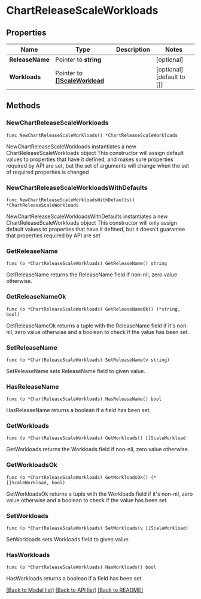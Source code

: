 # ChartReleaseScaleWorkloads

## Properties

Name | Type | Description | Notes
------------ | ------------- | ------------- | -------------
**ReleaseName** | Pointer to **string** |  | [optional] 
**Workloads** | Pointer to [**[]ScaleWorkload**](ScaleWorkload.md) |  | [optional] [default to []]

## Methods

### NewChartReleaseScaleWorkloads

`func NewChartReleaseScaleWorkloads() *ChartReleaseScaleWorkloads`

NewChartReleaseScaleWorkloads instantiates a new ChartReleaseScaleWorkloads object
This constructor will assign default values to properties that have it defined,
and makes sure properties required by API are set, but the set of arguments
will change when the set of required properties is changed

### NewChartReleaseScaleWorkloadsWithDefaults

`func NewChartReleaseScaleWorkloadsWithDefaults() *ChartReleaseScaleWorkloads`

NewChartReleaseScaleWorkloadsWithDefaults instantiates a new ChartReleaseScaleWorkloads object
This constructor will only assign default values to properties that have it defined,
but it doesn't guarantee that properties required by API are set

### GetReleaseName

`func (o *ChartReleaseScaleWorkloads) GetReleaseName() string`

GetReleaseName returns the ReleaseName field if non-nil, zero value otherwise.

### GetReleaseNameOk

`func (o *ChartReleaseScaleWorkloads) GetReleaseNameOk() (*string, bool)`

GetReleaseNameOk returns a tuple with the ReleaseName field if it's non-nil, zero value otherwise
and a boolean to check if the value has been set.

### SetReleaseName

`func (o *ChartReleaseScaleWorkloads) SetReleaseName(v string)`

SetReleaseName sets ReleaseName field to given value.

### HasReleaseName

`func (o *ChartReleaseScaleWorkloads) HasReleaseName() bool`

HasReleaseName returns a boolean if a field has been set.

### GetWorkloads

`func (o *ChartReleaseScaleWorkloads) GetWorkloads() []ScaleWorkload`

GetWorkloads returns the Workloads field if non-nil, zero value otherwise.

### GetWorkloadsOk

`func (o *ChartReleaseScaleWorkloads) GetWorkloadsOk() (*[]ScaleWorkload, bool)`

GetWorkloadsOk returns a tuple with the Workloads field if it's non-nil, zero value otherwise
and a boolean to check if the value has been set.

### SetWorkloads

`func (o *ChartReleaseScaleWorkloads) SetWorkloads(v []ScaleWorkload)`

SetWorkloads sets Workloads field to given value.

### HasWorkloads

`func (o *ChartReleaseScaleWorkloads) HasWorkloads() bool`

HasWorkloads returns a boolean if a field has been set.


[[Back to Model list]](../README.md#documentation-for-models) [[Back to API list]](../README.md#documentation-for-api-endpoints) [[Back to README]](../README.md)


